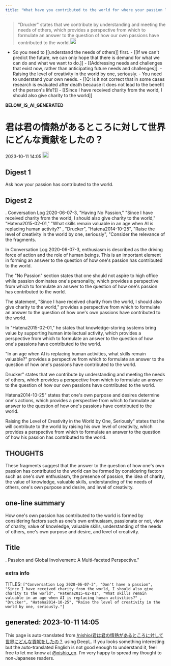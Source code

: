 ```yaml
---
title: "What have you contributed to the world for where your passion lies?"
---
```



> "Drucker" states that we contribute by understanding and meeting the needs of others, which provides a perspective from which to formulate an answer to the question of how our own passions have contributed to the world.<img src='https://scrapbox.io/api/pages/nishio-en/omni/icon' alt='omni.icon' height="19.5"/>
- So you need to [[understand the needs of others]] first.
        - [[If we can't predict the future, we can only hope that there is demand for what we can do and what we want to do.]]
        - [[Addressing needs and challenges that exist now, rather than anticipating future needs and challenges]].
        - Raising the level of creativity in the world by one, seriously.
            - You need to understand your own needs.
                    - [[Q: Is it not correct that in some cases research is evaluated after death because it does not lead to the benefit of the person's life?]]
            - [[Since I have received charity from the world, I should also give charity to the world]]

__BELOW_IS_AI_GENERATED__
# 君は君の情熱があるところに対して世界にどんな貢献をしたの？
 2023-10-11 14:05 <img src='https://scrapbox.io/api/pages/nishio-en/omni/icon' alt='omni.icon' height="19.5"/>
## Digest 1
Ask how your passion has contributed to the world.

## Digest 2
.
Conversation Log 2020-06-07-3, "Having No Passion," "Since I have received charity from the world, I should also give charity to the world," "Hatena2015-02-01," "What skills remain valuable in an age when AI is replacing human activity?" , "Drucker", "Hatena2014-10-25", "Raise the level of creativity in the world by one, seriously", "Consider the relevance of the fragments.

In Conversation Log 2020-06-07-3, enthusiasm is described as the driving force of action and the role of human beings. This is an important element in forming an answer to the question of how one's passion has contributed to the world.

The "No Passion" section states that one should not aspire to high office while passion dominates one's personality, which provides a perspective from which to formulate an answer to the question of how one's passion has contributed to the world.

The statement, "Since I have received charity from the world, I should also give charity to the world," provides a perspective from which to formulate an answer to the question of how one's own passions have contributed to the world.

In "Hatena2015-02-01," he states that knowledge-storing systems bring value by supporting human intellectual activity, which provides a perspective from which to formulate an answer to the question of how one's passions have contributed to the world.

"In an age when AI is replacing human activities, what skills remain valuable?" provides a perspective from which to formulate an answer to the question of how one's passions have contributed to the world.

Drucker" states that we contribute by understanding and meeting the needs of others, which provides a perspective from which to formulate an answer to the question of how our own passions have contributed to the world.

Hatena2014-10-25" states that one's own purpose and desires determine one's actions, which provides a perspective from which to formulate an answer to the question of how one's passions have contributed to the world.

Raising the Level of Creativity in the World by One, Seriously" states that he will contribute to the world by raising his own level of creativity, which provides a perspective from which to formulate an answer to the question of how his passion has contributed to the world.

## THOUGHTS
These fragments suggest that the answer to the question of how one's own passion has contributed to the world can be formed by considering factors such as one's own enthusiasm, the presence of passion, the idea of charity, the value of knowledge, valuable skills, understanding of the needs of others, one's own purpose and desire, and level of creativity.

## one-line summary
How one's own passion has contributed to the world is formed by considering factors such as one's own enthusiasm, passionate or not, view of charity, value of knowledge, valuable skills, understanding of the needs of others, one's own purpose and desire, and level of creativity.

## Title
.
Passion and Global Involvement: A Multi-faceted Perspective."

### extra info
TITLES: `["Conversation Log 2020-06-07-3", "Don't have a passion", "Since I have received charity from the world, I should also give charity to the world", "Hatena2015-02-01", "What skills remain valuable in an age when AI is replacing human activities?" , "Drucker", "Hatena2014-10-25", "Raise the level of creativity in the world by one, seriously."]`

generated: 2023-10-11 14:05
---
This page is auto-translated from [/nishio/君は君の情熱があるところに対して世界にどんな貢献をしたの？](https://scrapbox.io/nishio/君は君の情熱があるところに対して世界にどんな貢献をしたの？) using DeepL. If you looks something interesting but the auto-translated English is not good enough to understand it, feel free to let me know at [@nishio_en](https://twitter.com/nishio_en). I'm very happy to spread my thought to non-Japanese readers.
